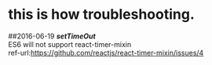 # this is how troubleshooting.

##2016-06-19
  ***setTimeOut***  
     ES6   will not support react-timer-mixin   
     ref-url:https://github.com/reactjs/react-timer-mixin/issues/4 

